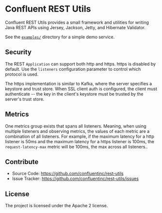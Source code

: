 Confluent REST Utils
====================

Confluent REST Utils provides a small framework and utilities for writing Java
REST APIs using Jersey, Jackson, Jetty, and Hibernate Validator.

See the [`examples/`](examples/) directory for a simple demo service.

Security
--------
The REST `Application` can support both http and https. https is disabled by default. Use the `listeners` configuration
parameter to control which protocol is used.

The https implementation is similar to Kafka, where the server specifies a keystore and trust store. When SSL
client auth is configured, the client must authenticate -- the key in the client's keystore must be trusted by
the server's trust store.

Metrics
-------
One metrics group exists that spans all listeners. Meaning, when using multiple listeners and observing metrics, the
values of each metric are a combination of all listeners. For example, if the maximum latency for a http listener
is 50ms and the maximum latency for a https listener is 100ms, the `request-latency-max` metric will be 100ms, the max
across all listeners..

Contribute
----------

- Source Code: https://github.com/confluentinc/rest-utils
- Issue Tracker: https://github.com/confluentinc/rest-utils/issues

License
-------

The project is licensed under the Apache 2 license.
